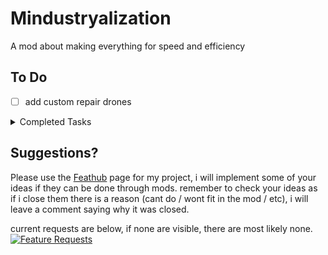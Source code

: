 # Mindustryalization
A mod about making everything for speed and efficiency

## To Do

- [ ] add custom repair drones

<details><summary>Completed Tasks</summary>
  
- [x] add phase fabric extractor
- [x] add silicon extractor
- [x] add light launcher

</details>

## Suggestions?
Please use the [Feathub](https://feathub.com/Vortetty/Mindustryalization "Feature Requests") page for my project, i will implement some of your ideas if they can be done through mods. remember to check your ideas as if i close them there is a reason (cant do / wont fit in the mod / etc), i will leave a comment saying why it was closed.

current requests are below, if none are visible, there are most likely none.
[![Feature Requests](https://feathub.com/Vortetty/Mindustryalization?format=svg)](https://feathub.com/Vortetty/Mindustryalization)

<script type='text/javascript'>
  
  function disableClick(input){
    input.checked == true ? input.checked = false : input.checked = true;
  }
  document.querySelectorAll('[]');
  
  function load() {
    document.querySelectorAll('input[disabled]').disabled = false;
    document.querySelectorAll('input').onclick = 'disableClick(this);';
  }
  
</script>

<tag onload="load"></tag>
